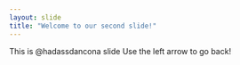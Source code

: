 ```yaml
---
layout: slide
title: "Welcome to our second slide!"
---
```

This is @hadassdancona slide 
Use the left arrow to go back!